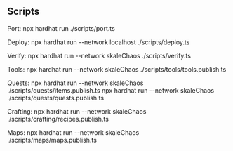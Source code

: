 ## Scripts

Port:
npx hardhat run ./scripts/port.ts

Deploy:
npx hardhat run --network localhost ./scripts/deploy.ts

Verify:
npx hardhat run --network skaleChaos ./scripts/verify.ts

Tools: 
npx hardhat run --network skaleChaos ./scripts/tools/tools.publish.ts

Quests:
npx hardhat run --network skaleChaos ./scripts/quests/items.publish.ts
npx hardhat run --network skaleChaos ./scripts/quests/quests.publish.ts

Crafting:
npx hardhat run --network skaleChaos ./scripts/crafting/recipes.publish.ts

Maps:
npx hardhat run --network skaleChaos ./scripts/maps/maps.publish.ts